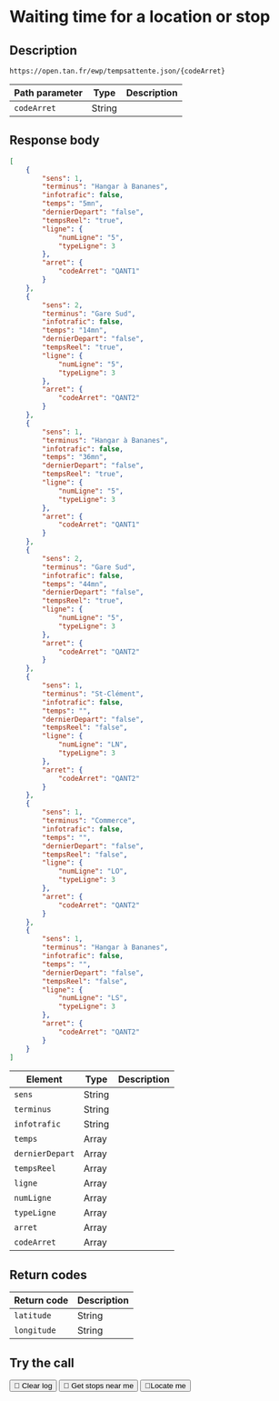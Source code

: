 # Waiting time for a location or stop

## Description

``` { .get }
https://open.tan.fr/ewp/tempsattente.json/{codeArret}
```

| Path parameter  | Type   | Description |
| --------------- | ------ | ----------- |
| `codeArret`     | String |             |

## Response body

```json title="JSON"
[
    {
        "sens": 1,
        "terminus": "Hangar à Bananes",
        "infotrafic": false,
        "temps": "5mn",
        "dernierDepart": "false",
        "tempsReel": "true",
        "ligne": {
            "numLigne": "5",
            "typeLigne": 3
        },
        "arret": {
            "codeArret": "QANT1"
        }
    },
    {
        "sens": 2,
        "terminus": "Gare Sud",
        "infotrafic": false,
        "temps": "14mn",
        "dernierDepart": "false",
        "tempsReel": "true",
        "ligne": {
            "numLigne": "5",
            "typeLigne": 3
        },
        "arret": {
            "codeArret": "QANT2"
        }
    },
    {
        "sens": 1,
        "terminus": "Hangar à Bananes",
        "infotrafic": false,
        "temps": "36mn",
        "dernierDepart": "false",
        "tempsReel": "true",
        "ligne": {
            "numLigne": "5",
            "typeLigne": 3
        },
        "arret": {
            "codeArret": "QANT1"
        }
    },
    {
        "sens": 2,
        "terminus": "Gare Sud",
        "infotrafic": false,
        "temps": "44mn",
        "dernierDepart": "false",
        "tempsReel": "true",
        "ligne": {
            "numLigne": "5",
            "typeLigne": 3
        },
        "arret": {
            "codeArret": "QANT2"
        }
    },
    {
        "sens": 1,
        "terminus": "St-Clément",
        "infotrafic": false,
        "temps": "",
        "dernierDepart": "false",
        "tempsReel": "false",
        "ligne": {
            "numLigne": "LN",
            "typeLigne": 3
        },
        "arret": {
            "codeArret": "QANT2"
        }
    },
    {
        "sens": 1,
        "terminus": "Commerce",
        "infotrafic": false,
        "temps": "",
        "dernierDepart": "false",
        "tempsReel": "false",
        "ligne": {
            "numLigne": "LO",
            "typeLigne": 3
        },
        "arret": {
            "codeArret": "QANT2"
        }
    },
    {
        "sens": 1,
        "terminus": "Hangar à Bananes",
        "infotrafic": false,
        "temps": "",
        "dernierDepart": "false",
        "tempsReel": "false",
        "ligne": {
            "numLigne": "LS",
            "typeLigne": 3
        },
        "arret": {
            "codeArret": "QANT2"
        }
    }
]
```

| Element     | Type   |  Description     |
| ----------- | ------ | ---------------- |
| `sens`  | String |                  |
| `terminus`   | String |                  |
| `infotrafic`  | String |                  |
| `temps`     | Array  |                  |
| `dernierDepart`     | Array  |                  |
| `tempsReel`     | Array  |                  |
| `ligne`     | Array  |                  |
|                 `numLigne` | Array  |                  |
|                 `typeLigne` | Array  |                  |
| `arret` | Array  |                  |
|                 `codeArret` | Array  |                  |

## Return codes

| Return code   | Description     |
| ------------- | ---------------- |
| `latitude`    | String | 
| `longitude`   | String | 

## Try the call

<div id="map"></div>

<p class="current"></p>

<div class="spacing1">
    <button id="clearButton" class="md-button">🧹 Clear log</button>
    <button id="fetchButton" class="md-button">🚏 Get stops near me</button>
    <button id="locateButton" class="md-button">📍Locate me</button>
</div>

<pre><code class="message"></code></pre>

<!-- Script section -->
<script src="../javascripts/map.js"></script>
